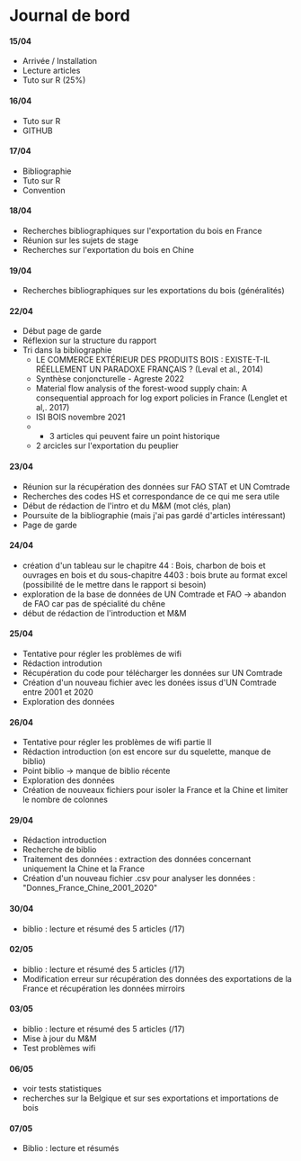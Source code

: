 # Journal de bord

#### 15/04
* Arrivée / Installation
* Lecture articles
* Tuto sur R (25%)

#### 16/04
* Tuto sur R
* GITHUB

#### 17/04
* Bibliographie
* Tuto sur R
* Convention

#### 18/04 
* Recherches bibliographiques sur l'exportation du bois en France
* Réunion sur les sujets de stage
* Recherches sur l'exportation du bois en Chine

#### 19/04 
* Recherches bibliographiques sur les exportations du bois (généralités) 

#### 22/04
* Début page de garde
* Réflexion sur la structure du rapport
* Tri dans la bibliographie
    * LE COMMERCE EXTÉRIEUR DES PRODUITS BOIS : EXISTE-T-IL RÉELLEMENT UN PARADOXE FRANÇAIS ? (Leval et al., 2014)
    * Synthèse conjoncturelle - Agreste 2022
    * Material flow analysis of the forest-wood supply chain: A consequential approach for log export policies in France (Lenglet et al,. 2017)
    * ISI BOIS novembre 2021
    * + 3 articles qui peuvent faire un point historique
    * 2 arcicles sur l'exportation du peuplier

 #### 23/04
 * Réunion sur la récupération des données sur FAO STAT et UN Comtrade
 * Recherches des codes HS et correspondance de ce qui me sera utile
 * Début de rédaction de l'intro et du M&M (mot clés, plan)
 * Poursuite de la bibliographie (mais j'ai pas gardé d'articles intéressant)
 * Page de garde

#### 24/04
* création d'un tableau sur le chapitre 44 : Bois, charbon de bois et ouvrages en bois et du sous-chapitre 4403 : bois brute au format excel (possibilité de le mettre dans le rapport si besoin)
* exploration de la base de données de UN Comtrade et FAO
-> abandon de FAO car pas de spécialité du chêne 
* début de rédaction de l'introduction et M&M

#### 25/04 
* Tentative pour régler les problèmes de wifi
* Rédaction introdution 
* Récupération du code pour télécharger les données sur UN Comtrade 
* Création d'un nouveau fichier avec les donées issus d'UN Comtrade entre 2001 et 2020 
* Exploration des données 

#### 26/04
* Tentative pour régler les problèmes de wifi partie II
* Rédaction introduction (on est encore sur du squelette, manque de biblio)
* Point biblio -> manque de biblio récente 
* Exploration des données
* Création de nouveaux fichiers pour isoler la France et la Chine et limiter le nombre de colonnes

#### 29/04
* Rédaction introduction
* Recherche de biblio 
* Traitement des données : extraction des données concernant uniquement la Chine et la France 
* Création d'un nouveau fichier .csv pour analyser les données : "Donnes_France_Chine_2001_2020"

#### 30/04
* biblio : lecture et résumé des 5 articles (/17)

#### 02/05
* biblio : lecture et résumé des 5 articles (/17)
* Modification erreur sur récupération des données des exportations de la France et récupération les données mirroirs

#### 03/05
* biblio : lecture et résumé des 5 articles (/17)
* Mise à jour du M&M
* Test problèmes wifi
 

#### 06/05 
* voir tests statistiques
* recherches sur la Belgique et sur ses exportations et importations de bois

#### 07/05 
* Biblio : lecture et résumés 

